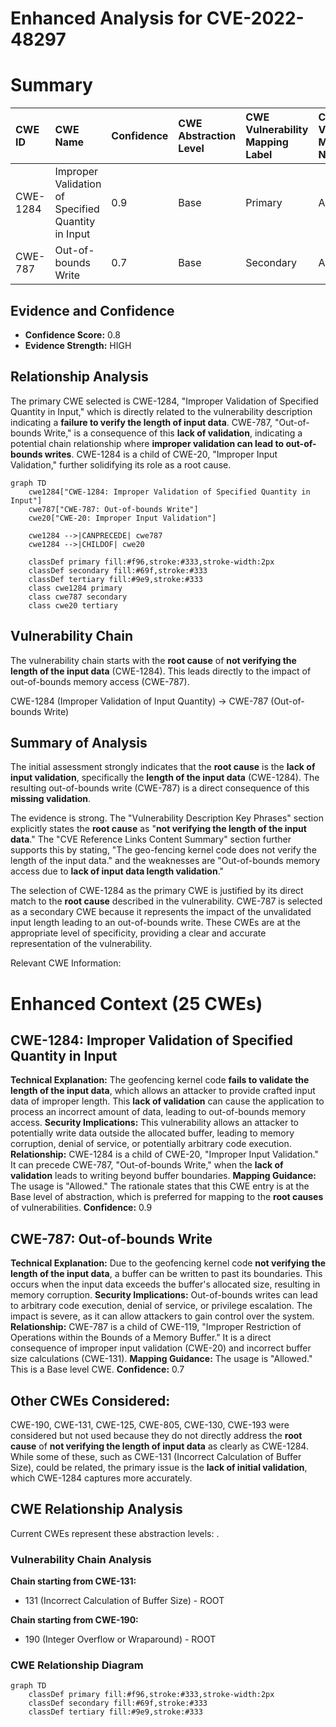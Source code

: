 # Enhanced Analysis for CVE-2022-48297

# Summary
| CWE ID  | CWE Name                                                      | Confidence | CWE Abstraction Level | CWE Vulnerability Mapping Label | CWE-Vulnerability Mapping Notes |
| :-------- | :------------------------------------------------------------ | :--------- | :---------------------- | :------------------------------ | :------------------------------ |
| CWE-1284 | Improper Validation of Specified Quantity in Input       | 0.9        | Base                    | Primary                         | Allowed                       |
| CWE-787  | Out-of-bounds Write                                           | 0.7        | Base                    | Secondary                       | Allowed                       |

## Evidence and Confidence

*   **Confidence Score:** 0.8
*   **Evidence Strength:** HIGH

## Relationship Analysis
The primary CWE selected is CWE-1284, "Improper Validation of Specified Quantity in Input," which is directly related to the vulnerability description indicating a **failure to verify the length of input data**. CWE-787, "Out-of-bounds Write," is a consequence of this **lack of validation**, indicating a potential chain relationship where **improper validation can lead to out-of-bounds writes**. CWE-1284 is a child of CWE-20, "Improper Input Validation," further solidifying its role as a root cause.

```mermaid
graph TD
    cwe1284["CWE-1284: Improper Validation of Specified Quantity in Input"]
    cwe787["CWE-787: Out-of-bounds Write"]
    cwe20["CWE-20: Improper Input Validation"]
    
    cwe1284 -->|CANPRECEDE| cwe787
    cwe1284 -->|CHILDOF| cwe20
    
    classDef primary fill:#f96,stroke:#333,stroke-width:2px
    classDef secondary fill:#69f,stroke:#333
    classDef tertiary fill:#9e9,stroke:#333
    class cwe1284 primary
    class cwe787 secondary
    class cwe20 tertiary
```

## Vulnerability Chain
The vulnerability chain starts with the **root cause** of **not verifying the length of the input data** (CWE-1284). This leads directly to the impact of out-of-bounds memory access (CWE-787).

CWE-1284 (Improper Validation of Input Quantity) -> CWE-787 (Out-of-bounds Write)

## Summary of Analysis
The initial assessment strongly indicates that the **root cause** is the **lack of input validation**, specifically the **length of the input data** (CWE-1284). The resulting out-of-bounds write (CWE-787) is a direct consequence of this **missing validation**.

The evidence is strong. The "Vulnerability Description Key Phrases" section explicitly states the **root cause** as "**not verifying the length of the input data**." The "CVE Reference Links Content Summary" section further supports this by stating, "The geo-fencing kernel code does not verify the length of the input data." and the weaknesses are "Out-of-bounds memory access due to **lack of input data length validation**."

The selection of CWE-1284 as the primary CWE is justified by its direct match to the **root cause** described in the vulnerability. CWE-787 is selected as a secondary CWE because it represents the impact of the unvalidated input length leading to an out-of-bounds write. These CWEs are at the appropriate level of specificity, providing a clear and accurate representation of the vulnerability.

Relevant CWE Information:

# Enhanced Context (25 CWEs)

## CWE-1284: Improper Validation of Specified Quantity in Input
**Technical Explanation:** The geofencing kernel code **fails to validate the length of the input data**, which allows an attacker to provide crafted input data of improper length. This **lack of validation** can cause the application to process an incorrect amount of data, leading to out-of-bounds memory access.
**Security Implications:** This vulnerability allows an attacker to potentially write data outside the allocated buffer, leading to memory corruption, denial of service, or potentially arbitrary code execution.
**Relationship:** CWE-1284 is a child of CWE-20, "Improper Input Validation." It can precede CWE-787, "Out-of-bounds Write," when the **lack of validation** leads to writing beyond buffer boundaries.
**Mapping Guidance:** The usage is "Allowed." The rationale states that this CWE entry is at the Base level of abstraction, which is preferred for mapping to the **root causes** of vulnerabilities.
**Confidence:** 0.9

## CWE-787: Out-of-bounds Write
**Technical Explanation:** Due to the geofencing kernel code **not verifying the length of the input data**, a buffer can be written to past its boundaries. This occurs when the input data exceeds the buffer's allocated size, resulting in memory corruption.
**Security Implications:** Out-of-bounds writes can lead to arbitrary code execution, denial of service, or privilege escalation. The impact is severe, as it can allow attackers to gain control over the system.
**Relationship:** CWE-787 is a child of CWE-119, "Improper Restriction of Operations within the Bounds of a Memory Buffer." It is a direct consequence of improper input validation (CWE-20) and incorrect buffer size calculations (CWE-131).
**Mapping Guidance:** The usage is "Allowed." This is a Base level CWE.
**Confidence:** 0.7

## Other CWEs Considered:
CWE-190, CWE-131, CWE-125, CWE-805, CWE-130, CWE-193 were considered but not used because they do not directly address the **root cause** of **not verifying the length of input data** as clearly as CWE-1284. While some of these, such as CWE-131 (Incorrect Calculation of Buffer Size), could be related, the primary issue is the **lack of initial validation**, which CWE-1284 captures more accurately.


## CWE Relationship Analysis

Current CWEs represent these abstraction levels: .


### Vulnerability Chain Analysis

**Chain starting from CWE-131:**
- 131 (Incorrect Calculation of Buffer Size) - ROOT


**Chain starting from CWE-190:**
- 190 (Integer Overflow or Wraparound) - ROOT



### CWE Relationship Diagram

```mermaid
graph TD
    classDef primary fill:#f96,stroke:#333,stroke-width:2px
    classDef secondary fill:#69f,stroke:#333
    classDef tertiary fill:#9e9,stroke:#333
```